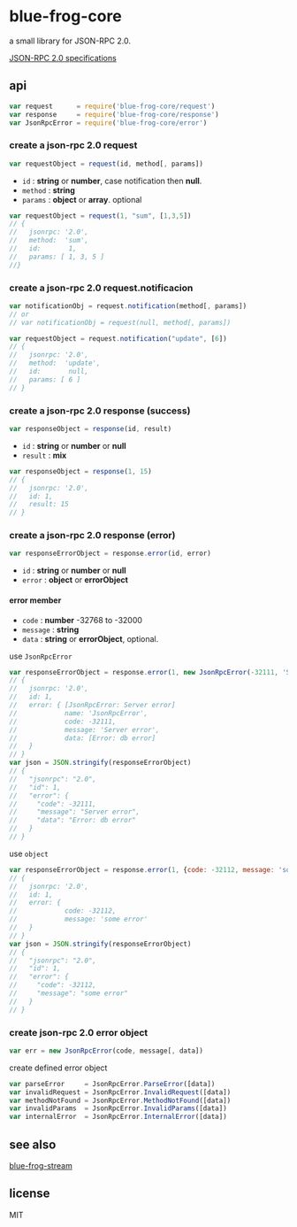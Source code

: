 # blue-frog-core

a small library for JSON-RPC 2.0.

[JSON-RPC 2.0 specifications](http://jsonrpc.org/specification)

## api

```js
var request      = require('blue-frog-core/request')
var response     = require('blue-frog-core/response')
var JsonRpcError = require('blue-frog-core/error')
```

### create a json-rpc 2.0 request

```js
var requestObject = request(id, method[, params])
```

* `id`     : __string__ or __number__, case notification then __null__.
* `method` : __string__
* `params` : __object__ or __array__. optional

```js
var requestObject = request(1, "sum", [1,3,5])
// {
//   jsonrpc: '2.0',
//   method:  'sum',
//   id:       1,
//   params: [ 1, 3, 5 ]
//}
```

### create a json-rpc 2.0 request.notificacion

```js
var notificationObj = request.notification(method[, params])
// or
// var notificationObj = request(null, method[, params])

var requestObject = request.notification("update", [6])
// {
//   jsonrpc: '2.0',
//   method:  'update',
//   id:       null,
//   params: [ 6 ]
// }
```

### create a json-rpc 2.0 response (success)

```js
var responseObject = response(id, result)
```

* `id`     : __string__ or __number__ or __null__
* `result` : __mix__

```js
var responseObject = response(1, 15)
// {
//   jsonrpc: '2.0',
//   id: 1,
//   result: 15
// }
```

### create a json-rpc 2.0 response (error)

```js
var responseErrorObject = response.error(id, error)
```

* `id`    : __string__ or __number__ or __null__
* `error` : __object__ or __errorObject__

#### error member

* `code`    : __number__  -32768 to -32000
* `message` : __string__
* `data`    : __string__ or __errorObject__, optional.

use `JsonRpcError`

```js
var responseErrorObject = response.error(1, new JsonRpcError(-32111, 'Server error', new Error("db error")))
// {
//   jsonrpc: '2.0',
//   id: 1,
//   error: { [JsonRpcError: Server error]
//            name: 'JsonRpcError',
//            code: -32111,
//            message: 'Server error',
//            data: [Error: db error]
//   }
// }
var json = JSON.stringify(responseErrorObject)
// {
//   "jsonrpc": "2.0",
//   "id": 1,
//   "error": {
//     "code": -32111,
//     "message": "Server error",
//     "data": "Error: db error"
//   }
// }
```

use `object`

```js
var responseErrorObject = response.error(1, {code: -32112, message: 'some error'})
// {
//   jsonrpc: '2.0',
//   id: 1,
//   error: {
//            code: -32112,
//            message: 'some error'
//   }
// }
var json = JSON.stringify(responseErrorObject)
// {
//   "jsonrpc": "2.0",
//   "id": 1,
//   "error": {
//     "code": -32112,
//     "message": "some error"
//   }
// }
```

### create json-rpc 2.0 error object

```js
var err = new JsonRpcError(code, message[, data])
```

create defined error object

```js
var parseError     = JsonRpcError.ParseError([data])
var invalidRequest = JsonRpcError.InvalidRequest([data])
var methodNotFound = JsonRpcError.MethodNotFound([data])
var invalidParams  = JsonRpcError.InvalidParams([data])
var internalError  = JsonRpcError.InternalError([data])
```

## see also

[blue-frog-stream](https://github.com/ishiduca/blue-frog-stream)

## license

MIT
